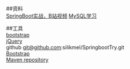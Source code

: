 ##资料  
[SpringBoot实战，B站视频](https://www.bilibili.com/video/av65117012)
[MySQL学习](https://www.runoob.com)  

##工具  
[bootstrap](https://www.bootcss.com/)  
[jQuery](https://jquery.com/download/)  
github git@github.com:silikmel/SpringbootTry.git  
[Bootstrap](https://www.bootcss.com/)   
[Maven repository](https://mvnrepository.com/)  

